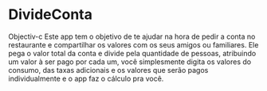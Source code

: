 # DivideConta
Objectiv-c 
Este app tem o objetivo de te ajudar na hora de pedir a conta no restaurante e compartilhar os valores com os seus amigos ou familiares. Ele pega o valor total da conta e divide pela quantidade de pessoas, atribuindo um valor à ser pago por cada um, você simplesmente digita os valores do consumo, das taxas adicionais e os valores que serão pagos individualmente e o app faz o cálculo pra você.
